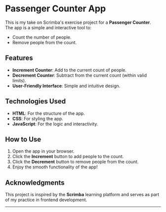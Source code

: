 # Passenger Counter App

This is my take on Scrimba's exercise project for a **Passenger Counter**.  
The app is a simple and interactive tool to:

- Count the number of people.
- Remove people from the count.

## Features
- **Increment Counter**: Add to the current count of people.
- **Decrement Counter**: Subtract from the current count (within valid limits).
- **User-Friendly Interface**: Simple and intuitive design.

## Technologies Used
- **HTML**: For the structure of the app.
- **CSS**: For styling the app.
- **JavaScript**: For the logic and interactivity.

## How to Use
1. Open the app in your browser.
2. Click the **Increment** button to add people to the count.
3. Click the **Decrement** button to remove people from the count.
4. Enjoy the smooth functionality of the app!

## Acknowledgments
This project is inspired by the **Scrimba** learning platform and serves as part of my practice in frontend development. 

---
